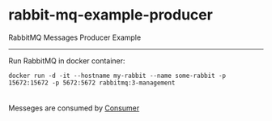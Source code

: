 # rabbit-mq-example-producer
RabbitMQ Messages Producer Example
<hr>
Run RabbitMQ in docker container: <br>
<code>
docker run -d -it --hostname my-rabbit --name some-rabbit -p 15672:15672 -p 5672:5672 rabbitmq:3-management
</code>
<br><br>
Messeges are consumed by <a href="https://github.com/metodi-velev/rabbit-mq-example-consumer" target="_blank">Consumer</a>
